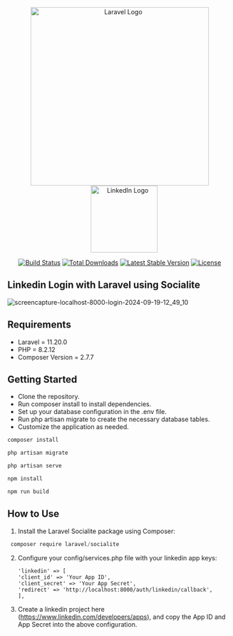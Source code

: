 <p align="center">
    <a href="https://laravel.com" target="_blank">
        <img src="https://raw.githubusercontent.com/laravel/art/master/logo-lockup/5%20SVG/2%20CMYK/1%20Full%20Color/laravel-logolockup-cmyk-red.svg" width="400" alt="Laravel Logo">
    </a>
    <a href="https://linkedin.com" target="_blank" style="margin-left: 20px;">
        <img src="https://upload.wikimedia.org/wikipedia/commons/c/ca/LinkedIn_logo_initials.png" width="150" alt="LinkedIn Logo">
    </a>
</p>

<p align="center">
<a href="https://github.com/laravel/framework/actions"><img src="https://github.com/laravel/framework/workflows/tests/badge.svg" alt="Build Status"></a>
<a href="https://packagist.org/packages/laravel/framework"><img src="https://img.shields.io/packagist/dt/laravel/framework" alt="Total Downloads"></a>
<a href="https://packagist.org/packages/laravel/framework"><img src="https://img.shields.io/packagist/v/laravel/framework" alt="Latest Stable Version"></a>
<a href="https://packagist.org/packages/laravel/framework"><img src="https://img.shields.io/packagist/l/laravel/framework" alt="License"></a>
</p>

## Linkedin Login with Laravel using Socialite

![screencapture-localhost-8000-login-2024-09-19-12_49_10](https://github.com/user-attachments/assets/fe9e7d29-bbe6-4f9c-a211-0f304e4edbf2)

## Requirements
-  Laravel = 11.20.0
-  PHP = 8.2.12
-  Composer Version = 2.7.7

## Getting Started
-  Clone the repository.
-  Run composer install to install dependencies.
-  Set up your database configuration in the .env file.
-  Run php artisan migrate to create the necessary database tables.
-  Customize the application as needed.

```javascript
composer install
```

```javascript
php artisan migrate
```

```javascript
php artisan serve
```

```javascript
npm install
```

```javascript
npm run build
```
## How to Use

1)  Install the Laravel Socialite package using Composer:
   ```javascript
    composer require laravel/socialite
   ```

2) Configure your config/services.php file with your linkedin app keys:
   ```
   'linkedin' => [
   'client_id' => 'Your App ID', 
   'client_secret' => 'Your App Secret',
   'redirect' => 'http://localhost:8000/auth/linkedin/callback',
   ],
   ```

4) Create a linkedin project here (https://www.linkedin.com/developers/apps), and copy the App ID and App Secret into the above configuration.
